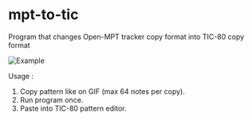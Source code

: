 # mpt-to-tic
Program that changes Open-MPT tracker copy format into TIC-80 copy format

![Example](https://i.postimg.cc/VknSrS0m/screen2.gif)

Usage :
1. Copy pattern like on GIF (max 64 notes per copy).
2. Run program once.
3. Paste into TIC-80 pattern editor.
